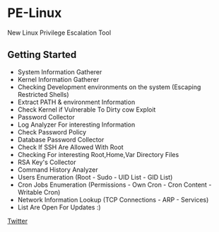# PE-Linux
New Linux Privilege Escalation Tool 


## Getting Started

* System Information Gatherer 
* Kernel Information Gatherer
* Checking Development environments on the system (Escaping Restricted Shells)
* Extract PATH & environment Information
* Check Kernel if Vulnerable To Dirty cow Exploit
* Password Collector
* Log Analyzer For interesting Information 
* Check Password Policy
* Database Password Collector
* Check If SSH Are Allowed With Root
* Checking For interesting Root,Home,Var Directory Files 
* RSA Key's Collector
* Command History Analyzer
* Users Enumeration (Root - Sudo - UID List - GID List)
* Cron Jobs Enumeration (Permissions - Own Cron - Cron Content - Writable Cron)
* Network Information Lookup (TCP Connections - ARP - Services)
* List Are Open For Updates :) 



[Twitter](https://twitter.com/wazehell)


